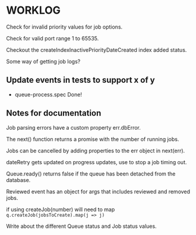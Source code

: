 # WORKLOG

Check for invalid priority values for job options.

Check for valid port range 1 to 65535.

Checkout the createIndexInactivePriorityDateCreated index added status.

Some way of getting job logs?

## Update events in tests to support x of y

*   queue-process.spec Done!

## Notes for documentation

Job parsing errors have a custom property err.dbError.

The next() function returns a promise with the number of running jobs.

Jobs can be cancelled by adding properties to the err object in next(err).

dateRetry gets updated on progress updates, use to stop a job timing out.

Queue.ready() returns false if the queue has been detached from the database.

Reviewed event has an object for args that includes reviewed and removed jobs.

if using createJob(number) will need to map `q.createJob(jobsToCreate).map(j => j)`

Write about the different Queue status and Job status values.
